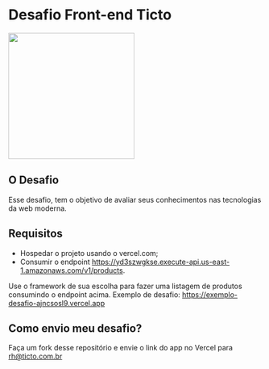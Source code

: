 # Desafio Front-end Ticto

<img src="https://app.ticto.com.br/assets/images/horizontal1.png" width="250" height="auto">

## O Desafio

Esse desafio, tem o objetivo de avaliar seus conhecimentos nas tecnologias da web moderna.

## Requisitos

- Hospedar o projeto usando o vercel.com;
- Consumir o endpoint https://yd3szwgkse.execute-api.us-east-1.amazonaws.com/v1/products.

Use o framework de sua escolha para fazer uma listagem de produtos consumindo o endpoint acima.
Exemplo de desafio: https://exemplo-desafio-ajncsosl9.vercel.app

## Como envio meu desafio?

Faça um fork desse repositório e envie o link do app no Vercel para rh@ticto.com.br
